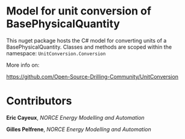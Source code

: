 # Model for unit conversion of BasePhysicalQuantity

This nuget package hosts the C# model for converting units of a BasePhysicalQuantity.
Classes and methods are scoped within the namespace: ``UnitConversion.Conversion``

More info on:

https://github.com/Open-Source-Drilling-Community/UnitConversion

# Contributors

**Eric Cayeux**, *NORCE Energy Modelling and Automation*

**Gilles Pelfrene**, *NORCE Energy Modelling and Automation*
